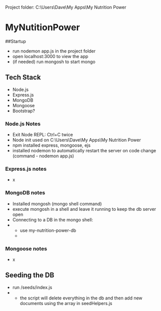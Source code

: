 Project folder: C:\Users\Dave\My Apps\My Nutrition Power

# MyNutitionPower

##Startup
- run nodemon app.js in the project folder
- open localhost:3000 to view the app
- (if needed) run mongosh to start mongo

## Tech Stack
- Node.js
- Express.js
- MongoDB
- Mongoose
- Bootstrap?

### Node.js Notes
- Exit Node REPL: Ctrl+C twice
- Node init used on C:\Users\Dave\My Apps\My Nutrition Power
- npm installed express, mongoose, ejs
- installed nodemon to automatically restart the server on code change (command - nodemon app.js)

### Express.js notes
- x

### MongoDB notes
- Installed mongosh (mongo shell command)
- execute mongosh in a shell and leave it running to keep the db server open
- Connecting to a DB in the mongo shell:
- - use my-nutrition-power-db
  - 

### Mongoose notes
- x

## Seeding the DB
- run /seeds/index.js
- - the script will delete everything in the db and then add new documents using the array in seedHelpers.js

